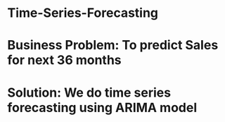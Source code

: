 # Time-Series-Forecasting
# Business Problem: To predict Sales for next 36 months
# Solution: We do time series forecasting using ARIMA model
